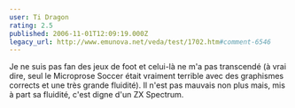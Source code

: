 ```yaml
---
user: Ti Dragon
rating: 2.5
published: 2006-11-01T12:09:19.000Z
legacy_url: http://www.emunova.net/veda/test/1702.htm#comment-6546
---
```

Je ne suis pas fan des jeux de foot et celui-là ne m'a pas transcendé (à vrai dire, seul le Microprose Soccer était vraiment terrible avec des graphismes corrects et une très grande fluidité). Il n'est pas mauvais non plus mais, mis à part sa fluidité, c'est digne d'un ZX Spectrum.
